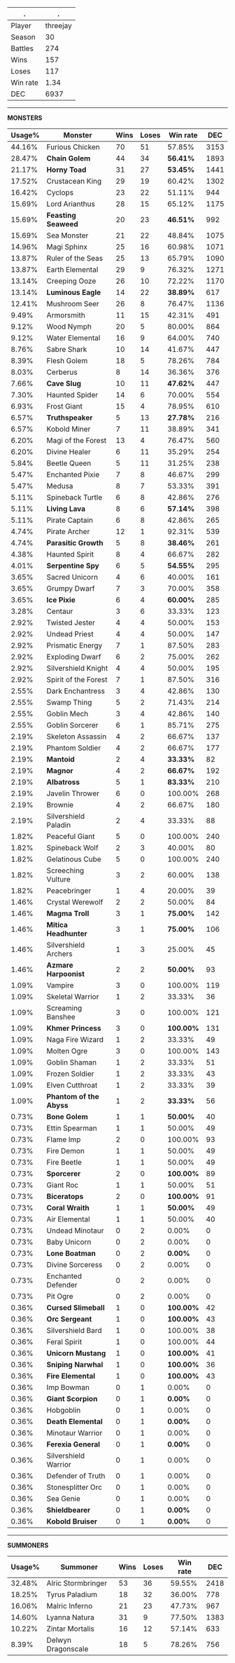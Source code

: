 .|.
|-|-
Player|threejay
Season|30
Battles|274
Wins|157
Loses|117
Win rate|1.34
DEC|6937

---
**MONSTERS**

Usage%|Monster|Wins|Loses|Win rate|DEC|
-|-|-|-|-|-|
44.16%|Furious Chicken|70|51|57.85%|3153|
28.47%|**Chain Golem**|44|34|**56.41%**|1893|
21.17%|**Horny Toad**|31|27|**53.45%**|1441|
17.52%|Crustacean King|29|19|60.42%|1302|
16.42%|Cyclops|23|22|51.11%|944|
15.69%|Lord Arianthus|28|15|65.12%|1175|
15.69%|**Feasting Seaweed**|20|23|**46.51%**|992|
15.69%|Sea Monster|21|22|48.84%|1075|
14.96%|Magi Sphinx|25|16|60.98%|1071|
13.87%|Ruler of the Seas|25|13|65.79%|1090|
13.87%|Earth Elemental|29|9|76.32%|1271|
13.14%|Creeping Ooze|26|10|72.22%|1170|
13.14%|**Luminous Eagle**|14|22|**38.89%**|617|
12.41%|Mushroom Seer|26|8|76.47%|1136|
9.49%|Armorsmith|11|15|42.31%|491|
9.12%|Wood Nymph|20|5|80.00%|864|
9.12%|Water Elemental|16|9|64.00%|740|
8.76%|Sabre Shark|10|14|41.67%|447|
8.39%|Flesh Golem|18|5|78.26%|784|
8.03%|Cerberus|8|14|36.36%|376|
7.66%|**Cave Slug**|10|11|**47.62%**|447|
7.30%|Haunted Spider|14|6|70.00%|554|
6.93%|Frost Giant|15|4|78.95%|610|
6.57%|**Truthspeaker**|5|13|**27.78%**|216|
6.57%|Kobold Miner|7|11|38.89%|341|
6.20%|Magi of the Forest|13|4|76.47%|560|
6.20%|Divine Healer|6|11|35.29%|254|
5.84%|Beetle Queen|5|11|31.25%|238|
5.47%|Enchanted Pixie|7|8|46.67%|299|
5.47%|Medusa|8|7|53.33%|391|
5.11%|Spineback Turtle|6|8|42.86%|276|
5.11%|**Living Lava**|8|6|**57.14%**|398|
5.11%|Pirate Captain|6|8|42.86%|265|
4.74%|Pirate Archer|12|1|92.31%|539|
4.74%|**Parasitic Growth**|5|8|**38.46%**|261|
4.38%|Haunted Spirit|8|4|66.67%|282|
4.01%|**Serpentine Spy**|6|5|**54.55%**|295|
3.65%|Sacred Unicorn|4|6|40.00%|161|
3.65%|Grumpy Dwarf|7|3|70.00%|358|
3.65%|**Ice Pixie**|6|4|**60.00%**|285|
3.28%|Centaur|3|6|33.33%|123|
2.92%|Twisted Jester|4|4|50.00%|153|
2.92%|Undead Priest|4|4|50.00%|147|
2.92%|Prismatic Energy|7|1|87.50%|283|
2.92%|Exploding Dwarf|6|2|75.00%|262|
2.92%|Silvershield Knight|4|4|50.00%|195|
2.92%|Spirit of the Forest|7|1|87.50%|316|
2.55%|Dark Enchantress|3|4|42.86%|130|
2.55%|Swamp Thing|5|2|71.43%|214|
2.55%|Goblin Mech|3|4|42.86%|140|
2.55%|Goblin Sorcerer|6|1|85.71%|275|
2.19%|Skeleton Assassin|4|2|66.67%|137|
2.19%|Phantom Soldier|4|2|66.67%|177|
2.19%|**Mantoid**|2|4|**33.33%**|82|
2.19%|**Magnor**|4|2|**66.67%**|192|
2.19%|**Albatross**|5|1|**83.33%**|210|
2.19%|Javelin Thrower|6|0|100.00%|268|
2.19%|Brownie|4|2|66.67%|180|
2.19%|Silvershield Paladin|2|4|33.33%|88|
1.82%|Peaceful Giant|5|0|100.00%|240|
1.82%|Spineback Wolf|2|3|40.00%|80|
1.82%|Gelatinous Cube|5|0|100.00%|240|
1.82%|Screeching Vulture|3|2|60.00%|138|
1.82%|Peacebringer|1|4|20.00%|39|
1.46%|Crystal Werewolf|2|2|50.00%|84|
1.46%|**Magma Troll**|3|1|**75.00%**|142|
1.46%|**Mitica Headhunter**|3|1|**75.00%**|106|
1.46%|Silvershield Archers|1|3|25.00%|45|
1.46%|**Azmare Harpoonist**|2|2|**50.00%**|93|
1.09%|Vampire|3|0|100.00%|119|
1.09%|Skeletal Warrior|1|2|33.33%|36|
1.09%|Screaming Banshee|3|0|100.00%|121|
1.09%|**Khmer Princess**|3|0|**100.00%**|131|
1.09%|Naga Fire Wizard|1|2|33.33%|49|
1.09%|Molten Ogre|3|0|100.00%|143|
1.09%|Goblin Shaman|1|2|33.33%|51|
1.09%|Frozen Soldier|1|2|33.33%|43|
1.09%|Elven Cutthroat|1|2|33.33%|39|
1.09%|**Phantom of the Abyss**|1|2|**33.33%**|56|
0.73%|**Bone Golem**|1|1|**50.00%**|40|
0.73%|Ettin Spearman|1|1|50.00%|49|
0.73%|Flame Imp|2|0|100.00%|93|
0.73%|Fire Demon|1|1|50.00%|49|
0.73%|Fire Beetle|1|1|50.00%|49|
0.73%|**Sporcerer**|2|0|**100.00%**|89|
0.73%|Giant Roc|1|1|50.00%|51|
0.73%|**Biceratops**|2|0|**100.00%**|91|
0.73%|**Coral Wraith**|1|1|**50.00%**|49|
0.73%|Air Elemental|1|1|50.00%|40|
0.73%|Undead Minotaur|0|2|0.00%|0|
0.73%|Baby Unicorn|0|2|0.00%|0|
0.73%|**Lone Boatman**|0|2|**0.00%**|0|
0.73%|Divine Sorceress|0|2|0.00%|0|
0.73%|Enchanted Defender|0|2|0.00%|0|
0.73%|Pit Ogre|0|2|0.00%|0|
0.36%|**Cursed Slimeball**|1|0|**100.00%**|42|
0.36%|**Orc Sergeant**|1|0|**100.00%**|43|
0.36%|Silvershield Bard|1|0|100.00%|38|
0.36%|Feral Spirit|1|0|100.00%|44|
0.36%|**Unicorn Mustang**|1|0|**100.00%**|41|
0.36%|**Sniping Narwhal**|1|0|**100.00%**|36|
0.36%|**Fire Elemental**|1|0|**100.00%**|43|
0.36%|Imp Bowman|0|1|0.00%|0|
0.36%|**Giant Scorpion**|0|1|**0.00%**|0|
0.36%|Hobgoblin|0|1|0.00%|0|
0.36%|**Death Elemental**|0|1|**0.00%**|0|
0.36%|Minotaur Warrior|0|1|0.00%|0|
0.36%|**Ferexia General**|0|1|**0.00%**|0|
0.36%|Silvershield Warrior|0|1|0.00%|0|
0.36%|Defender of Truth|0|1|0.00%|0|
0.36%|Stonesplitter Orc|0|1|0.00%|0|
0.36%|Sea Genie|0|1|0.00%|0|
0.36%|**Shieldbearer**|0|1|**0.00%**|0|
0.36%|**Kobold Bruiser**|0|1|**0.00%**|0|

---
**SUMMONERS**

Usage%|Summoner|Wins|Loses|Win rate|DEC|
-|-|-|-|-|-|
32.48%|Alric Stormbringer|53|36|59.55%|2418|
18.25%|Tyrus Paladium|18|32|36.00%|778|
16.06%|Malric Inferno|21|23|47.73%|967|
14.60%|Lyanna Natura|31|9|77.50%|1383|
10.22%|Zintar Mortalis|16|12|57.14%|633|
8.39%|Delwyn Dragonscale|18|5|78.26%|756|
